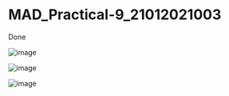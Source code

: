# MAD_Practical-9_21012021003
Done


![image](https://github.com/Amitgoswami12/MAD_Practical-9_21012021003/assets/98880561/1ffe5acb-1901-49bd-b2fb-0d145766e681)


![image](https://github.com/Amitgoswami12/MAD_Practical-9_21012021003/assets/98880561/8e076e8c-7b48-4e6c-812c-c3eac0436e88)



![image](https://github.com/Amitgoswami12/MAD_Practical-9_21012021003/assets/98880561/40172f3a-8f41-4376-a670-925dc77c0001)
